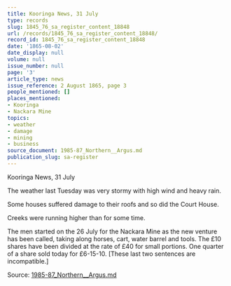 ```yaml
---
title: Kooringa News, 31 July
type: records
slug: 1845_76_sa_register_content_18848
url: /records/1845_76_sa_register_content_18848/
record_id: 1845_76_sa_register_content_18848
date: '1865-08-02'
date_display: null
volume: null
issue_number: null
page: '3'
article_type: news
issue_reference: 2 August 1865, page 3
people_mentioned: []
places_mentioned:
- Kooringa
- Nackara Mine
topics:
- weather
- damage
- mining
- business
source_document: 1985-87_Northern__Argus.md
publication_slug: sa-register
---
```


Kooringa News, 31 July

The weather last Tuesday was very stormy with high wind and heavy rain.

Some houses suffered damage to their roofs and so did the Court House.

Creeks were running higher than for some time.

The men started on the 26 July for the Nackara Mine as the new venture has been called, taking along horses, cart, water barrel and tools.  The £10 shares have been divided at the rate of £40 for small portions.  One quarter of a share sold today for £6-15-10.  [These last two sentences are incompatible.]


Source: [1985-87_Northern__Argus.md](/downloads/markdown/1985-87_Northern__Argus.md)
